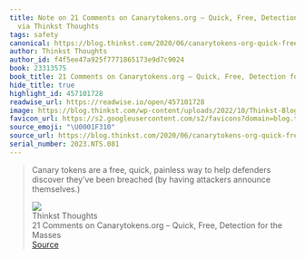 ```yaml
---
title: Note on 21 Comments on Canarytokens.org – Quick, Free, Detection for the Masses
  via Thinkst Thoughts
tags: safety
canonical: https://blog.thinkst.com/2020/06/canarytokens-org-quick-free-detection-for-the-masses-2.html
author: Thinkst Thoughts
author_id: f4f5ee47a925f7771865173e9d7c9024
book: 23313575
book_title: 21 Comments on Canarytokens.org – Quick, Free, Detection for the Masses
hide_title: true
highlight_id: 457101728
readwise_url: https://readwise.io/open/457101728
image: https://blog.thinkst.com/wp-content/uploads/2022/10/Thinkst-Blog-Social-Media-Banner.png
favicon_url: https://s2.googleusercontent.com/s2/favicons?domain=blog.thinkst.com
source_emoji: "\U0001F310"
source_url: https://blog.thinkst.com/2020/06/canarytokens-org-quick-free-detection-for-the-masses-2.html#:~:text=Canary%20tokens%20are,attackers%20announce%20themselves.%29
serial_number: 2023.NTS.081
---
```

> Canary tokens are a free, quick, painless way to help defenders discover they’ve been breached (by having attackers announce themselves.)
> <div class="quoteback-footer"><div class="quoteback-avatar"><img class="mini-favicon" src="https://s2.googleusercontent.com/s2/favicons?domain=blog.thinkst.com"></div><div class="quoteback-metadata"><div class="metadata-inner"><span style="display:none">FROM:</span><div aria-label="Thinkst Thoughts" class="quoteback-author"> Thinkst Thoughts</div><div aria-label="21 Comments on Canarytokens.org – Quick, Free, Detection for the Masses" class="quoteback-title"> 21 Comments on Canarytokens.org – Quick, Free, Detection for the Masses</div></div></div><div class="quoteback-backlink"><a target="_blank" aria-label="go to the full text of this quotation" rel="noopener" href="https://blog.thinkst.com/2020/06/canarytokens-org-quick-free-detection-for-the-masses-2.html#:~:text=Canary%20tokens%20are,attackers%20announce%20themselves.%29" class="quoteback-arrow"> Source</a></div></div>
